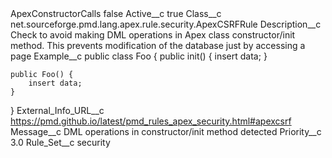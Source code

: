 <?xml version="1.0" encoding="UTF-8"?>
<CustomMetadata xmlns="http://soap.sforce.com/2006/04/metadata" xmlns:xsi="http://www.w3.org/2001/XMLSchema-instance" xmlns:xsd="http://www.w3.org/2001/XMLSchema">
    <label>ApexConstructorCalls</label>
    <protected>false</protected>
    <values>
        <field>Active__c</field>
        <value xsi:type="xsd:boolean">true</value>
    </values>
    <values>
        <field>Class__c</field>
        <value xsi:type="xsd:string">net.sourceforge.pmd.lang.apex.rule.security.ApexCSRFRule</value>
    </values>
    <values>
        <field>Description__c</field>
        <value xsi:type="xsd:string">Check to avoid making DML operations in Apex class constructor/init method. This prevents modification of the database just by accessing a page</value>
    </values>
    <values>
        <field>Example__c</field>
        <value xsi:type="xsd:string">public class Foo {
    public init() {
        insert data;
    }

    public Foo() {
        insert data;
    }
}</value>
    </values>
    <values>
        <field>External_Info_URL__c</field>
        <value xsi:type="xsd:string">https://pmd.github.io/latest/pmd_rules_apex_security.html#apexcsrf</value>
    </values>
    <values>
        <field>Message__c</field>
        <value xsi:type="xsd:string">DML operations in constructor/init method detected</value>
    </values>
    <values>
        <field>Priority__c</field>
        <value xsi:type="xsd:double">3.0</value>
    </values>
    <values>
        <field>Rule_Set__c</field>
        <value xsi:type="xsd:string">security</value>
    </values>
</CustomMetadata>

